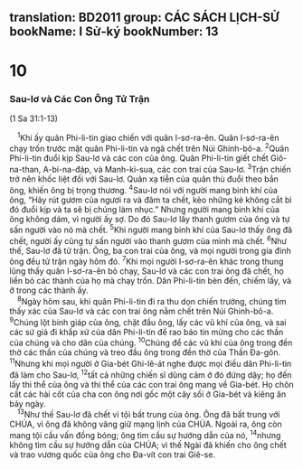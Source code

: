 translation: BD2011
group: CÁC SÁCH LỊCH-SỬ
bookName: I Sử-ký 
bookNumber: 13
-------

<div class="title"><h1>10</h1><h3>Sau-lơ và Các Con Ông Tử Trận</h3><p>(1 Sa 31:1-13)</p></div>
<span class="verse 1su_10_1"> <sup>1</sup>Khi ấy quân Phi-li-tin giao chiến với quân I-sơ-ra-ên. Quân I-sơ-ra-ên chạy trốn trước mặt quân Phi-li-tin và ngã chết trên Núi Ghinh-bô-a. </span>
<span class="verse 1su_10_2"><sup>2</sup>Quân Phi-li-tin đuổi kịp Sau-lơ và các con của ông. Quân Phi-li-tin giết chết Giô-na-than, A-bi-na-đáp, và Manh-ki-sua, các con trai của Sau-lơ. </span>
<span class="verse 1su_10_3"><sup>3</sup>Trận chiến trở nên khốc liệt đối với Sau-lơ. Quân xạ tiễn của quân thù đuổi theo bắn ông, khiến ông bị trọng thương. </span>
<span class="verse 1su_10_4"><sup>4</sup>Sau-lơ nói với người mang binh khí của ông, “Hãy rút gươm của ngươi ra và đâm ta chết, kẻo những kẻ không cắt bì đó đuổi kịp và ta sẽ bị chúng làm nhục.” Nhưng người mang binh khí của ông không dám, vì người ấy sợ. Do đó Sau-lơ lấy thanh gươm của ông và tự sấn người vào nó mà chết. </span>
<span class="verse 1su_10_5"><sup>5</sup>Khi người mang binh khí của Sau-lơ thấy ông đã chết, người ấy cũng tự sấn người vào thanh gươm của mình mà chết. </span>
<span class="verse 1su_10_6"><sup>6</sup>Như thế, Sau-lơ đã tử trận. Ông, ba con trai của ông, và mọi người trong gia đình ông đều tử trận ngày hôm đó. </span>
<span class="verse 1su_10_7"><sup>7</sup>Khi mọi người I-sơ-ra-ên khác trong thung lũng thấy quân I-sơ-ra-ên bỏ chạy, Sau-lơ và các con trai ông đã chết, họ liền bỏ các thành của họ mà chạy trốn. Dân Phi-li-tin bèn đến, chiếm lấy, và ở trong các thành ấy.<br/></span>
<span class="verse 1su_10_8"> <sup>8</sup>Ngày hôm sau, khi quân Phi-li-tin đi ra thu dọn chiến trường, chúng tìm thấy xác của Sau-lơ và các con trai ông nằm chết trên Núi Ghinh-bô-a. </span>
<span class="verse 1su_10_9"><sup>9</sup>Chúng lột binh giáp của ông, chặt đầu ông, lấy các vũ khí của ông, và sai các sứ giả đi khắp xứ của dân Phi-li-tin để rao báo tin mừng cho các thần của chúng và cho dân của chúng. </span>
<span class="verse 1su_10_10"><sup>10</sup>Chúng để các vũ khí của ông trong đền thờ các thần của chúng và treo đầu ông trong đền thờ của Thần Ða-gôn. </span>
<span class="verse 1su_10_11"><sup>11</sup>Nhưng khi mọi người ở Gia-bét Ghi-lê-át nghe được mọi điều dân Phi-li-tin đã làm cho Sau-lơ, </span>
<span class="verse 1su_10_12"><sup>12</sup>tất cả những chiến sĩ dũng cảm ở đó đứng dậy; họ đến lấy thi thể của ông và thi thể của các con trai ông mang về Gia-bét. Họ chôn cất các hài cốt của cha con ông nơi gốc một cây sồi ở Gia-bét và kiêng ăn bảy ngày.<br/></span>
<span class="verse 1su_10_13"> <sup>13</sup>Như thế Sau-lơ đã chết vì tội bất trung của ông. Ông đã bất trung với CHÚA, vì ông đã không vâng giữ mạng lịnh của CHÚA. Ngoài ra, ông còn mang tội cầu vấn đồng bóng; ông tìm cầu sự hướng dẫn của nó, </span>
<span class="verse 1su_10_14"><sup>14</sup>nhưng không tìm cầu sự hướng dẫn của CHÚA; vì thế Ngài đã khiến cho ông chết và trao vương quốc của ông cho Ða-vít con trai Giê-se.<br/></span>

